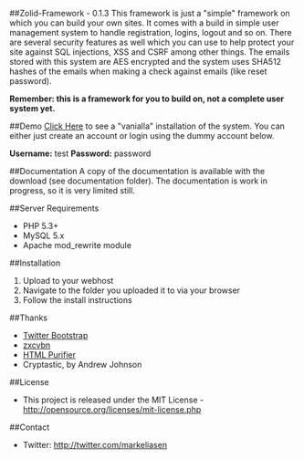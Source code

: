 ##Zolid-Framework - 0.1.3
This framework is just a "simple" framework on which you can build your own sites. It comes with a build in simple user management system to handle registration, logins, logout and so on. There are several security features as well which you can use to help protect your site against SQL injections, XSS and CSRF among other things. The emails stored with this system are AES encrypted and the system uses SHA512 hashes of the emails when making a check against emails (like reset password).

**Remember: this is a framework for you to build on, not a complete user system yet.**

##Demo
[Click Here](http://zolidframe.zolidcore.com) to see a "vanialla" installation of the system.
You can either just create an account or login using the dummy account below.

**Username:** test
**Password:** password

##Documentation
A copy of the documentation is available with the download (see documentation folder).
The documentation is work in progress, so it is very limited still.

##Server Requirements
* PHP 5.3+
* MySQL 5.x
* Apache mod_rewrite module

##Installation
1. Upload to your webhost
2. Navigate to the folder you uploaded it to via your browser
3. Follow the install instructions

##Thanks
* [Twitter Bootstrap](https://github.com/twitter/bootstrap)
* [zxcvbn](https://github.com/lowe/zxcvbn)
* [HTML Purifier](https://github.com/ezyang/htmlpurifier)
* Cryptastic, by Andrew Johnson

##License
* This project is released under the MIT License - http://opensource.org/licenses/mit-license.php

##Contact
* Twitter: http://twitter.com/markeliasen
